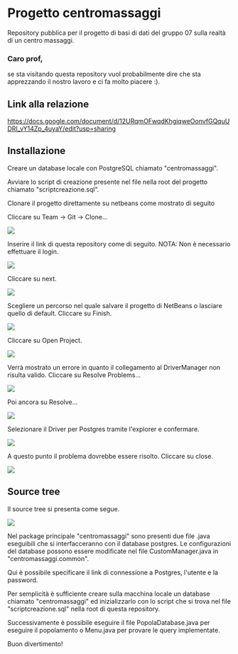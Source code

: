# Progetto centromassaggi

Repository pubblica per il progetto di basi di dati del gruppo 07 sulla realtà di un centro massaggi.

### Caro prof,

se sta visitando questa repository vuol probabilmente dire che sta apprezzando il nostro lavoro e ci fa molto piacere :).

## Link alla relazione

https://docs.google.com/document/d/12URqmOFwqdKhgiqweOonvfGQquUDRI_vY14Zp_4uyaY/edit?usp=sharing

## Installazione

Creare un database locale con PostgreSQL chiamato "centromassaggi".

Avviare lo script di creazione presente nel file nella root del progetto chiamato "scriptcreazione.sql".

Clonare il progetto direttamente su netbeans come mostrato di seguito

Cliccare su Team -> Git -> Clone...

![](/images/Primo.png)

Inserire il link di questa repository come di seguito.
NOTA: Non è necessario effettuare il login.

![](images/Secondo.png)

Cliccare su next.

![](images/Terzo.png)

Scegliere un percorso nel quale salvare il progetto di NetBeans o lasciare quello di default.
Cliccare su Finish.

![](images/Quarto.png)

Cliccare su Open Project.

![](images/Quinto.png)

Verrà mostrato un errore in quanto il collegamento al DriverManager non risulta valido.
Cliccare su Resolve Problems...

![](images/Sesto.png)

Poi ancora su Resolve...

![](images/Settimo.png)

Selezionare il Driver per Postgres tramite l'explorer e confermare.

![](images/Ottavo.png)

A questo punto il problema dovrebbe essere risolto.
Cliccare su close.

![](images/Nono.png)

## Source tree

Il source tree si presenta come segue.

![](images/Decimo.png)

Nel package principale "centromassaggi" sono presenti due file .java eseguibili che si interfacceranno con il database postgres.
Le configurazioni del database possono essere modificate nel file CustomManager.java in "centromassaggi.common".

Qui è possibile specificare il link di connessione a Postgres, l'utente e la password.

Per semplicità è sufficiente creare sulla macchina locale un database chiamato "centromassaggi" ed inizializzarlo con lo script che si trova nel file "scriptcreazione.sql" nella root di questa repository.

Successivamente è possibile eseguire il file PopolaDatabase.java per eseguire il popolamento o Menu.java per provare le query implementate.

Buon divertimento!


